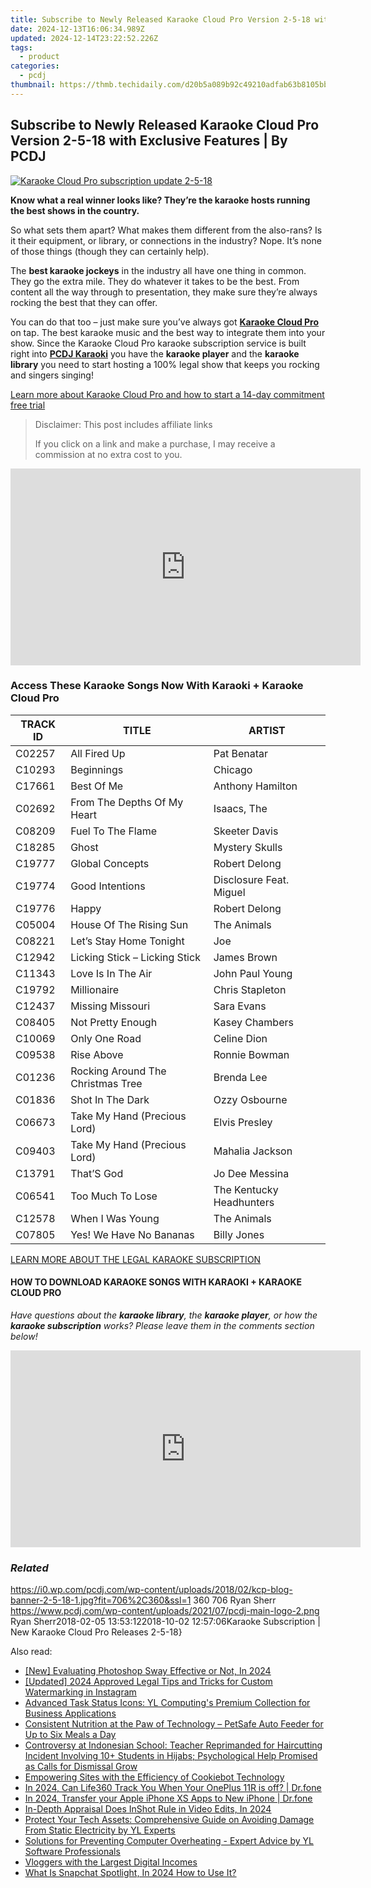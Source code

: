 ```yaml
---
title: Subscribe to Newly Released Karaoke Cloud Pro Version 2-5-18 with Exclusive Features | By PCDJ
date: 2024-12-13T16:06:34.989Z
updated: 2024-12-14T23:22:52.226Z
tags:
  - product
categories:
  - pcdj
thumbnail: https://thmb.techidaily.com/d20b5a089b92c49210adfab63b8105bb804b83619237963976a41fdef49342b3.jpg
---
```


## Subscribe to Newly Released Karaoke Cloud Pro Version 2-5-18 with Exclusive Features | By PCDJ

[![Karaoke Cloud Pro subscription update 2-5-18](https://i0.wp.com/pcdj.com/wp-content/uploads/2018/02/kcp-blog-banner-2-5-18-1.jpg?resize=706%2C321&ssl=1)](https://i0.wp.com/pcdj.com/wp-content/uploads/2018/02/kcp-blog-banner-2-5-18-1.jpg?fit=706%2C360&ssl=1 "Karaoke Cloud Pro subscription update 2-5-18")

**Know what a real winner looks like? They’re the karaoke hosts running the best shows in the country.**

So what sets them apart? What makes them different from the also-rans? Is it their equipment, or library, or connections in the industry? Nope. It’s none of those things (though they can certainly help).

The **best karaoke jockeys** in the industry all have one thing in common. They go the extra mile. They do whatever it takes to be the best. From content all the way through to presentation, they make sure they’re always rocking the best that they can offer.

You can do that too – just make sure you’ve always got [**Karaoke Cloud Pro**](https://tools.techidaily.com/pcdj/products/) on tap. The best karaoke music and the best way to integrate them into your show. Since the Karaoke Cloud Pro karaoke subscription service is built right into [**PCDJ Karaoki**](https://tools.techidaily.com/pcdj/products/) you have the **karaoke player** and the **karaoke library** you need to start hosting a 100% legal show that keeps you rocking and singers singing!

[Learn more about Karaoke Cloud Pro and how to start a 14-day commitment free trial](https://tools.techidaily.com/pcdj/products/)

>  Disclaimer: This post includes affiliate links
>
>  If you click on a link and make a purchase, I may receive a commission at no extra cost to you.
>

<!-- affiliate ads begin -->
<iframe width="560" height="315" src="https://www.youtube.com/embed/6X24fPKs6AE?si=YtQy-8zy7GifgfA7" title="YouTube video player" frameborder="0" allow="accelerometer; autoplay; clipboard-write; encrypted-media; gyroscope; picture-in-picture; web-share" referrerpolicy="strict-origin-when-cross-origin" allowfullscreen></iframe>
<!-- affiliate ads end -->

### Access These Karaoke Songs Now With Karaoki + Karaoke Cloud Pro

| TRACK ID | TITLE                             | ARTIST                   |
| -------- | --------------------------------- | ------------------------ |
| C02257   | All Fired Up                      | Pat Benatar              |
| C10293   | Beginnings                        | Chicago                  |
| C17661   | Best Of Me                        | Anthony Hamilton         |
| C02692   | From The Depths Of My Heart       | Isaacs, The              |
| C08209   | Fuel To The Flame                 | Skeeter Davis            |
| C18285   | Ghost                             | Mystery Skulls           |
| C19777   | Global Concepts                   | Robert Delong            |
| C19774   | Good Intentions                   | Disclosure Feat. Miguel  |
| C19776   | Happy                             | Robert Delong            |
| C05004   | House Of The Rising Sun           | The Animals              |
| C08221   | Let’s Stay Home Tonight           | Joe                      |
| C12942   | Licking Stick – Licking Stick     | James Brown              |
| C11343   | Love Is In The Air                | John Paul Young          |
| C19792   | Millionaire                       | Chris Stapleton          |
| C12437   | Missing Missouri                  | Sara Evans               |
| C08405   | Not Pretty Enough                 | Kasey Chambers           |
| C10069   | Only One Road                     | Celine Dion              |
| C09538   | Rise Above                        | Ronnie Bowman            |
| C01236   | Rocking Around The Christmas Tree | Brenda Lee               |
| C01836   | Shot In The Dark                  | Ozzy Osbourne            |
| C06673   | Take My Hand (Precious Lord)      | Elvis Presley            |
| C09403   | Take My Hand (Precious Lord)      | Mahalia Jackson          |
| C13791   | That’S God                        | Jo Dee Messina           |
| C06541   | Too Much To Lose                  | The Kentucky Headhunters |
| C12578   | When I Was Young                  | The Animals              |
| C07805   | Yes! We Have No Bananas           | Billy Jones              |

[LEARN MORE ABOUT THE LEGAL KARAOKE SUBSCRIPTION](https://tools.techidaily.com/pcdj/products/)

#### HOW TO DOWNLOAD KARAOKE SONGS WITH KARAOKI + KARAOKE CLOUD PRO

_Have questions about the **karaoke library**, the **karaoke player**, or how the **karaoke subscription** works? Please leave them in the comments section below!_

<!-- affiliate ads begin -->
<iframe width="560" height="315" src="https://www.youtube.com/embed/qObsqoJB9LI?si=ppqxfXzP0UL4J6Tp" title="YouTube video player" frameborder="0" allow="accelerometer; autoplay; clipboard-write; encrypted-media; gyroscope; picture-in-picture; web-share" referrerpolicy="strict-origin-when-cross-origin" allowfullscreen></iframe>
<!-- affiliate ads end -->

### _Related_

https://i0.wp.com/pcdj.com/wp-content/uploads/2018/02/kcp-blog-banner-2-5-18-1.jpg?fit=706%2C360&ssl=1 360 706 Ryan Sherr https://www.pcdj.com/wp-content/uploads/2021/07/pcdj-main-logo-2.png Ryan Sherr2018-02-05 13:53:122018-10-02 12:57:06Karaoke Subscription | New Karaoke Cloud Pro Releases 2-5-18}

<ins class="adsbygoogle"
     style="display:block"
     data-ad-format="autorelaxed"
     data-ad-client="ca-pub-7571918770474297"
     data-ad-slot="1223367746"></ins>

<ins class="adsbygoogle"
     style="display:block"
     data-ad-client="ca-pub-7571918770474297"
     data-ad-slot="8358498916"
     data-ad-format="auto"
     data-full-width-responsive="true"></ins>

<span class="atpl-alsoreadstyle">Also read:</span>
<div><ul>
<li><a href="https://fox-blue.techidaily.com/new-evaluating-photoshop-sway-effective-or-not-in-2024/"><u>[New] Evaluating Photoshop Sway Effective or Not, In 2024</u></a></li>
<li><a href="https://instagram-video-recordings.techidaily.com/updated-2024-approved-legal-tips-and-tricks-for-custom-watermarking-in-instagram/"><u>[Updated] 2024 Approved Legal Tips and Tricks for Custom Watermarking in Instagram</u></a></li>
<li><a href="https://win-updates.techidaily.com/advanced-task-status-icons-yl-computings-premium-collection-for-business-applications/"><u>Advanced Task Status Icons: YL Computing's Premium Collection for Business Applications</u></a></li>
<li><a href="https://buynow-help.techidaily.com/consistent-nutrition-at-the-paw-of-technology-petsafe-auto-feeder-for-up-to-six-meals-a-day/"><u>Consistent Nutrition at the Paw of Technology – PetSafe Auto Feeder for Up to Six Meals a Day</u></a></li>
<li><a href="https://win-updates.techidaily.com/controversy-at-indonesian-school-teacher-reprimanded-for-haircutting-incident-involving-10plus-students-in-hijabs-psychological-help-promised-as-calls-for-d20/"><u>Controversy at Indonesian School: Teacher Reprimanded for Haircutting Incident Involving 10+ Students in Hijabs; Psychological Help Promised as Calls for Dismissal Grow</u></a></li>
<li><a href="https://techtrends.techidaily.com/empowering-sites-with-the-efficiency-of-cookiebot-technology/"><u>Empowering Sites with the Efficiency of Cookiebot Technology</u></a></li>
<li><a href="https://change-location.techidaily.com/in-2024-can-life360-track-you-when-your-oneplus-11r-is-off-drfone-by-drfone-virtual-android/"><u>In 2024, Can Life360 Track You When Your OnePlus 11R is off? | Dr.fone</u></a></li>
<li><a href="https://iphone-transfer.techidaily.com/in-2024-transfer-your-apple-iphone-xs-apps-to-new-iphone-drfone-by-drfone-transfer-from-ios/"><u>In 2024, Transfer your Apple iPhone XS Apps to New iPhone | Dr.fone</u></a></li>
<li><a href="https://vp-tips.techidaily.com/in-depth-appraisal-does-inshot-rule-in-video-edits-in-2024/"><u>In-Depth Appraisal Does InShot Rule in Video Edits, In 2024</u></a></li>
<li><a href="https://win-updates.techidaily.com/protect-your-tech-assets-comprehensive-guide-on-avoiding-damage-from-static-electricity-by-yl-experts/"><u>Protect Your Tech Assets: Comprehensive Guide on Avoiding Damage From Static Electricity by YL Experts</u></a></li>
<li><a href="https://win-updates.techidaily.com/solutions-for-preventing-computer-overheating-expert-advice-by-yl-software-professionals/"><u>Solutions for Preventing Computer Overheating - Expert Advice by YL Software Professionals</u></a></li>
<li><a href="https://youtube-webster.techidaily.com/ers-with-the-largest-digital-incomes/"><u>Vloggers with the Largest Digital Incomes</u></a></li>
<li><a href="https://fox-glue.techidaily.com/what-is-snapchat-spotlight-in-2024-how-to-use-it/"><u>What Is Snapchat Spotlight, In 2024 How to Use It?</u></a></li>
</ul></div>

